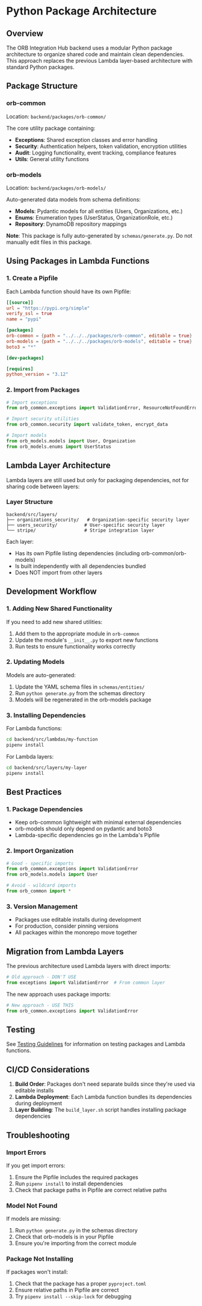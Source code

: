 # Python Package Architecture

## Overview

The ORB Integration Hub backend uses a modular Python package architecture to organize shared code and maintain clean dependencies. This approach replaces the previous Lambda layer-based architecture with standard Python packages.

## Package Structure

### orb-common
Location: `backend/packages/orb-common/`

The core utility package containing:
- **Exceptions**: Shared exception classes and error handling
- **Security**: Authentication helpers, token validation, encryption utilities
- **Audit**: Logging functionality, event tracking, compliance features
- **Utils**: General utility functions

### orb-models
Location: `backend/packages/orb-models/`

Auto-generated data models from schema definitions:
- **Models**: Pydantic models for all entities (Users, Organizations, etc.)
- **Enums**: Enumeration types (UserStatus, OrganizationRole, etc.)
- **Repository**: DynamoDB repository mappings

**Note**: This package is fully auto-generated by `schemas/generate.py`. Do not manually edit files in this package.

## Using Packages in Lambda Functions

### 1. Create a Pipfile
Each Lambda function should have its own Pipfile:

```toml
[[source]]
url = "https://pypi.org/simple"
verify_ssl = true
name = "pypi"

[packages]
orb-common = {path = "../../../packages/orb-common", editable = true}
orb-models = {path = "../../../packages/orb-models", editable = true}
boto3 = "*"

[dev-packages]

[requires]
python_version = "3.12"
```

### 2. Import from Packages
```python
# Import exceptions
from orb_common.exceptions import ValidationError, ResourceNotFoundError

# Import security utilities
from orb_common.security import validate_token, encrypt_data

# Import models
from orb_models.models import User, Organization
from orb_models.enums import UserStatus
```

## Lambda Layer Architecture

Lambda layers are still used but only for packaging dependencies, not for sharing code between layers:

### Layer Structure
```
backend/src/layers/
├── organizations_security/   # Organization-specific security layer
├── users_security/          # User-specific security layer
└── stripe/                  # Stripe integration layer
```

Each layer:
- Has its own Pipfile listing dependencies (including orb-common/orb-models)
- Is built independently with all dependencies bundled
- Does NOT import from other layers

## Development Workflow

### 1. Adding New Shared Functionality

If you need to add new shared utilities:
1. Add them to the appropriate module in `orb-common`
2. Update the module's `__init__.py` to export new functions
3. Run tests to ensure functionality works correctly

### 2. Updating Models

Models are auto-generated:
1. Update the YAML schema files in `schemas/entities/`
2. Run `python generate.py` from the schemas directory
3. Models will be regenerated in the orb-models package

### 3. Installing Dependencies

For Lambda functions:
```bash
cd backend/src/lambdas/my-function
pipenv install
```

For Lambda layers:
```bash
cd backend/src/layers/my-layer
pipenv install
```

## Best Practices

### 1. Package Dependencies
- Keep orb-common lightweight with minimal external dependencies
- orb-models should only depend on pydantic and boto3
- Lambda-specific dependencies go in the Lambda's Pipfile

### 2. Import Organization
```python
# Good - specific imports
from orb_common.exceptions import ValidationError
from orb_models.models import User

# Avoid - wildcard imports
from orb_common import *
```

### 3. Version Management
- Packages use editable installs during development
- For production, consider pinning versions
- All packages within the monorepo move together

## Migration from Lambda Layers

The previous architecture used Lambda layers with direct imports:
```python
# Old approach - DON'T USE
from exceptions import ValidationError  # From common layer
```

The new approach uses package imports:
```python
# New approach - USE THIS
from orb_common.exceptions import ValidationError
```

## Testing

See [Testing Guidelines](./testing-guidelines.md) for information on testing packages and Lambda functions.

## CI/CD Considerations

1. **Build Order**: Packages don't need separate builds since they're used via editable installs
2. **Lambda Deployment**: Each Lambda function bundles its dependencies during deployment
3. **Layer Building**: The `build_layer.sh` script handles installing package dependencies

## Troubleshooting

### Import Errors
If you get import errors:
1. Ensure the Pipfile includes the required packages
2. Run `pipenv install` to install dependencies
3. Check that package paths in Pipfile are correct relative paths

### Model Not Found
If models are missing:
1. Run `python generate.py` in the schemas directory
2. Check that orb-models is in your Pipfile
3. Ensure you're importing from the correct module

### Package Not Installing
If packages won't install:
1. Check that the package has a proper `pyproject.toml`
2. Ensure relative paths in Pipfile are correct
3. Try `pipenv install --skip-lock` for debugging
